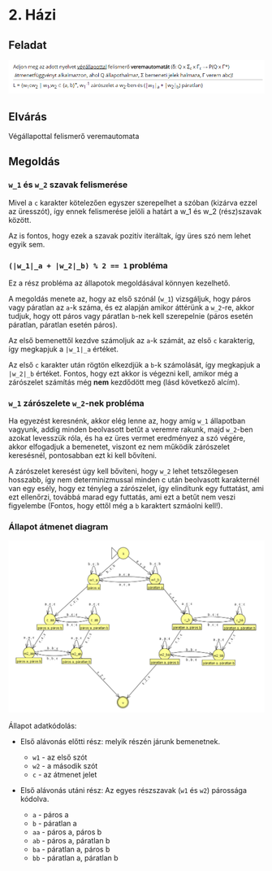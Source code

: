 # 2. Házi

## Feladat  

![feladat](hazi2_feladat.png)

## Elvárás

Végállapottal felismerő veremautomata

## Megoldás

### `w_1` és `w_2` szavak felismerése

Mivel a `c` karakter kötelezően egyszer szerepelhet a szóban (kizárva ezzel az üresszót), így ennek felismerése jelöli a határt a w_1 és w_2 (rész)szavak között.

Az is fontos, hogy ezek a szavak pozitív iteráltak, így üres szó nem lehet egyik sem.

### `(|w_1|_a + |w_2|_b) % 2 == 1` probléma

Ez a rész probléma az állapotok megoldásával könnyen kezelhető. 

A megoldás menete az, hogy az első szónál (`w_1`) vizsgáljuk, hogy páros vagy páratlan az `a`-k száma, és ez alapján amikor áttérünk a `w_2`-re, akkor tudjuk, hogy ott páros vagy páratlan `b`-nek kell szerepelnie (páros esetén páratlan, páratlan esetén páros).

Az első bemenettől kezdve számoljuk az `a`-k számát, az első `c` karakterig, így megkapjuk a `|w_1|_a` értéket.

Az első `c` karakter után rögtön elkezdjük a `b`-k számolását, így megkapjuk a `|w_2|_b` értéket. Fontos, hogy ezt akkor is végezni kell, amikor még a zárószelet számítás még **nem** kezdődött meg (lásd következő alcím).

### `w_1` zárószelete `w_2`-nek probléma

Ha egyezést keresnénk, akkor elég lenne az, hogy amíg `w_1` állapotban vagyunk, addig minden beolvasott betűt a veremre rakunk, majd `w_2`-ben azokat levesszük róla, és ha ez üres vermet eredményez a szó végére, akkor elfogadjuk a bemenetet, viszont ez nem működik zárószelet keresésnél, pontosabban ezt ki kell bővíteni.

A zárószelet keresést úgy kell bővíteni, hogy `w_2` lehet tetszőlegesen hosszabb, így nem determinizmussal minden c után beolvasott karakternél van egy esély, hogy ez tényleg a zárószelet, így elindítunk egy futtatást, ami ezt ellenőrzi, továbbá marad egy futtatás, ami ezt a betűt nem veszi figyelembe (Fontos, hogy ettől még a `b` karaktert szmáolni kell!).


### Állapot átmenet diagram

![állapot átmenet diagram](hazi2.png)

Állapot adatkódolás:

- Első alávonás előtti rész: melyik részén járunk bemenetnek. 
    - `w1` - az első szót
    - `w2` - a második szót
    - `c` - az átmenet jelet

- Első alávonás utáni rész: Az egyes részszavak (`w1` és `w2`) párossága kódolva.
    - `a` - páros a
    - `b` - páratlan a
    - `aa` - páros a, páros b
    - `ab` - páros a, páratlan b
    - `ba` - páratlan a, páros b
    - `bb` - páratlan a, páratlan b